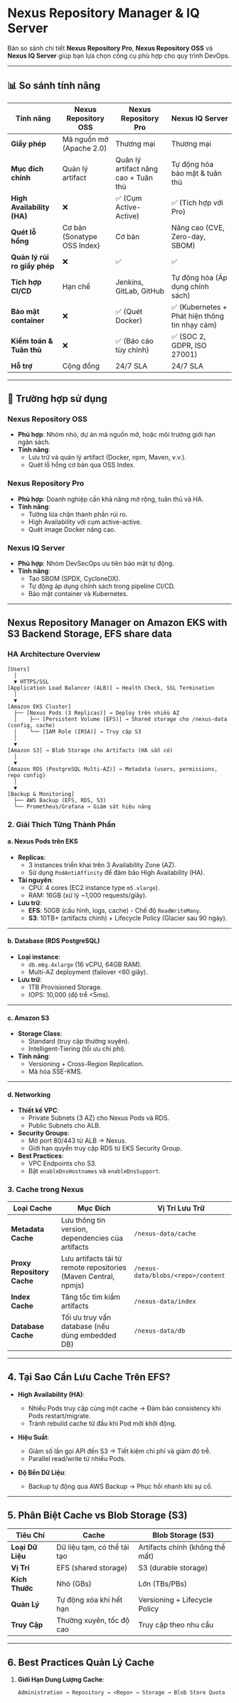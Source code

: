# Nexus Repository Manager & IQ Server

Bản so sánh chi tiết **Nexus Repository Pro**, **Nexus Repository OSS** và **Nexus IQ Server** giúp bạn lựa chọn công cụ phù hợp cho quy trình DevOps.

---

## 📊 So sánh tính năng

| Tính năng                     | Nexus Repository OSS          | Nexus Repository Pro          | Nexus IQ Server               |
|-------------------------------|--------------------------------|--------------------------------|--------------------------------|
| **Giấy phép**                 | Mã nguồn mở (Apache 2.0)      | Thương mại                    | Thương mại                    |
| **Mục đích chính**           | Quản lý artifact               | Quản lý artifact nâng cao + Tuân thủ | Tự động hóa bảo mật & tuân thủ |
| **High Availability (HA)**     | ❌                            | ✅ (Cụm Active-Active)         | ✅ (Tích hợp với Pro)          |
| **Quét lỗ hổng**             | Cơ bản (Sonatype OSS Index)    | Cơ bản                        | Nâng cao (CVE, Zero-day, SBOM)|
| **Quản lý rủi ro giấy phép** | ❌                            | ✅                            | ✅                            |
| **Tích hợp CI/CD**           | Hạn chế                       | Jenkins, GitLab, GitHub       | Tự động hóa (Áp dụng chính sách) |
| **Bảo mật container**        | ❌                            | ✅ (Quét Docker)               | ✅ (Kubernetes + Phát hiện thông tin nhạy cảm) |
| **Kiểm toán & Tuân thủ**     | ❌                            | ✅ (Báo cáo tùy chỉnh)         | ✅ (SOC 2, GDPR, ISO 27001)  |
| **Hỗ trợ**                   | Cộng đồng                     | 24/7 SLA                      | 24/7 SLA                      |

---

## 🚀 Trường hợp sử dụng

### Nexus Repository OSS
- **Phù hợp**: Nhóm nhỏ, dự án mã nguồn mở, hoặc môi trường giới hạn ngân sách.
- **Tính năng**:
  - Lưu trữ và quản lý artifact (Docker, npm, Maven, v.v.).
  - Quét lỗ hổng cơ bản qua OSS Index.

### Nexus Repository Pro
- **Phù hợp**: Doanh nghiệp cần khả năng mở rộng, tuân thủ và HA.
- **Tính năng**:
  - Tường lửa chặn thành phần rủi ro.
  - High Availability với cụm active-active.
  - Quét image Docker nâng cao.

### Nexus IQ Server
- **Phù hợp**: Nhóm DevSecOps ưu tiên bảo mật tự động.
- **Tính năng**:
  - Tạo SBOM (SPDX, CycloneDX).
  - Tự động áp dụng chính sách trong pipeline CI/CD.
  - Bảo mật container và Kubernetes.

---

## Nexus Repository Manager on Amazon EKS with S3 Backend Storage, EFS share data

### HA Architecture Overview
```plaintext
[Users]
  │
  ▼ HTTPS/SSL
[Application Load Balancer (ALB)] → Health Check, SSL Termination
  │
  ▼
[Amazon EKS Cluster]
  ├── [Nexus Pods (3 Replicas)] → Deploy trên nhiều AZ
  │    ├── [Persistent Volume (EFS)] → Shared storage cho /nexus-data (config, cache)
  │    └── [IAM Role (IRSA)] → Truy cập S3
  │
  ▼
[Amazon S3] → Blob Storage cho Artifacts (HA sẵn có)
  │
  ▼
[Amazon RDS (PostgreSQL Multi-AZ)] → Metadata (users, permissions, repo config)
  │
  ▼
[Backup & Monitoring]
  ├── AWS Backup (EFS, RDS, S3)
  └── Prometheus/Grafana → Giám sát hiệu năng

```
### 2. Giải Thích Từng Thành Phần

#### a. Nexus Pods trên EKS

- **Replicas**:  
  - 3 instances triển khai trên 3 Availability Zone (AZ).  
  - Sử dụng `PodAntiAffinity` để đảm bảo High Availability (HA).  
- **Tài nguyên**:  
  - CPU: 4 cores (EC2 instance type `m5.xlarge`).  
  - RAM: 16GB (xử lý ~1,000 requests/giây).  
- **Lưu trữ**:  
  - **EFS**: 50GB (cấu hình, logs, cache) - Chế độ `ReadWriteMany`.  
  - **S3**: 10TB+ (artifacts chính) + Lifecycle Policy (Glacier sau 90 ngày).  

---

#### b. Database (RDS PostgreSQL)

- **Loại instance**:  
  - `db.m6g.4xlarge` (16 vCPU, 64GB RAM).  
  - Multi-AZ deployment (failover <60 giây).  
- **Lưu trữ**:  
  - 1TB Provisioned Storage.  
  - IOPS: 10,000 (độ trễ <5ms).  
  
---

#### c. Amazon S3

- **Storage Class**:  
  - Standard (truy cập thường xuyên).  
  - Intelligent-Tiering (tối ưu chi phí).  
- **Tính năng**:  
  - Versioning + Cross-Region Replication.  
  - Mã hóa SSE-KMS.  

---

#### d. Networking  

- **Thiết kế VPC**:  
  - Private Subnets (3 AZ) cho Nexus Pods và RDS.  
  - Public Subnets cho ALB.  
- **Security Groups**:  
  - Mở port 80/443 từ ALB → Nexus.  
  - Giới hạn quyền truy cập RDS từ EKS Security Group.  
- **Best Practices**:  
  - VPC Endpoints cho S3.  
  - Bật `enableDnsHostnames` và `enableDnsSupport`.  


### 3. Cache trong Nexus


| **Loại Cache**             | **Mục Đích**                                      | **Vị Trí Lưu Trữ**                     |
|----------------------------|--------------------------------------------------|-----------------------------------------|
| **Metadata Cache**         | Lưu thông tin version, dependencies của artifacts | `/nexus-data/cache`                     |
| **Proxy Repository Cache** | Lưu artifacts tải từ remote repositories (Maven Central, npmjs) | `/nexus-data/blobs/<repo>/content` |
| **Index Cache**            | Tăng tốc tìm kiẩm artifacts                       | `/nexus-data/index`                     |
| **Database Cache**         | Tối ưu truy vấn database (nếu dùng embedded DB)   | `/nexus-data/db`                        |


---

## 4. Tại Sao Cần Lưu Cache Trên EFS?

- **High Availability (HA)**:  
  - Nhiều Pods truy cập cùng một cache → Đảm bảo consistency khi Pods restart/migrate.  
  - Tránh rebuild cache từ đầu khi Pod mới khởi động.  

- **Hiệu Suất**:  
  - Giảm số lần gọi API đến S3 → Tiết kiệm chi phí và giảm độ trễ.  
  - Parallel read/write từ nhiều Pods.  

- **Độ Bền Dữ Liệu**:  
  - Backup tự động qua AWS Backup → Phục hồi nhanh khi sự cố.  

---

## 5. Phân Biệt Cache vs Blob Storage (S3)

| **Tiêu Chí**       | **Cache**                                  | **Blob Storage (S3)**                |
|--------------------|--------------------------------------------|---------------------------------------|
| **Loại Dữ Liệu**   | Dữ liệu tạm, có thể tái tạo                | Artifacts chính (không thể mất)      |
| **Vị Trí**        | EFS (shared storage)                       | S3 (durable storage)                 |
| **Kích Thước**    | Nhỏ (GBs)                                 | Lớn (TBs/PBs)                        |
| **Quản Lý**       | Tự động xóa khi hết hạn                    | Versioning + Lifecycle Policy        |
| **Truy Cập**      | Thường xuyên, tốc độ cao                   | Truy cập theo nhu cầu                |

---

## 6. Best Practices Quản Lý Cache

1. **Giới Hạn Dung Lượng Cache**:  
   ```plaintext
   Administration → Repository → <Repo> → Storage → Blob Store Quota

